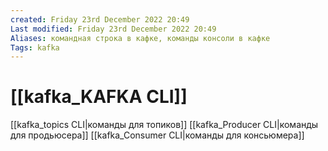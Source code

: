 ```yaml
---
created: Friday 23rd December 2022 20:49
Last modified: Friday 23rd December 2022 20:49
Aliases: командная строка в кафке, команды консоли в кафке
Tags: kafka
---
```


# [[kafka_KAFKA CLI]]

[[kafka_topics CLI|команды для топиков]]
[[kafka_Producer CLI|команды для продьюсера]]
[[kafka_Consumer CLI|команды для консьюмера]]

